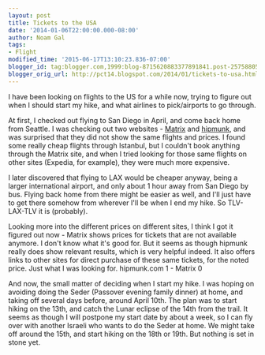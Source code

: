 ```yaml
---
layout: post
title: Tickets to the USA
date: '2014-01-06T22:00:00.000-08:00'
author: Noam Gal
tags:
- Flight
modified_time: '2015-06-17T13:10:23.836-07:00'
blogger_id: tag:blogger.com,1999:blog-8715620883377891841.post-2575880598211175426
blogger_orig_url: http://pct14.blogspot.com/2014/01/tickets-to-usa.html
---
```

I have been looking on flights to the US for a while now, trying to figure out when I should start my hike, and what airlines to pick/airports to go through.

At first, I checked out flying to San Diego in April, and come back home from Seattle. I was checking out two websites - [Matrix] and [hipmunk], and was surprised that they did not show the same flights and prices. I found some really cheap flights through Istanbul, but I couldn't book anything through the Matrix site, and when I tried looking for those same flights on other sites (Expedia, for example), they were much more expensive.

I later discovered that flying to LAX would be cheaper anyway, being a larger international airport, and only about 1 hour away from San Diego by bus. Flying back home from there might be easier as well, and I'll just have to get there somehow from wherever I'll be when I end my hike. So TLV-LAX-TLV it is (probably).

Looking more into the different prices on different sites, I think I got it figured out now - Matrix shows prices for tickets that are not available anymore. I don't know what it's good for. But it seems as though hipmunk really does show relevant results, which is very helpful indeed. It also offers links to other sites for direct purchase of these same tickets, for the noted price. Just what I was looking for. hipmunk.com 1 - Matrix 0

And now, the small matter of deciding when I start my hike. I was hoping on avoiding doing the Seder (Passover evening family dinner) at home, and taking off several days before, around April 10th. The plan was to start hiking on the 13th, and catch the Lunar eclipse of the 14th from the trail. It seems as though I will postpone my start date by about a week, so I can fly over with another Israeli who wants to do the Seder at home. We might take off around the 15th, and start hiking on the 18th or 19th. But nothing is set in stone yet.

[Matrix]: http://matrix.itasoftware.com/
[hipmunk]: http://www.hipmunk.com/

